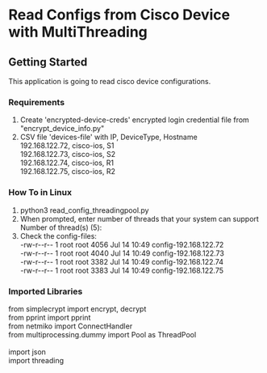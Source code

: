 # Read Configs from Cisco Device with MultiThreading

## Getting Started
This application is going to read cisco device configurations.

### Requirements
1. Create 'encrypted-device-creds' encrypted login credential file from "encrypt_device_info.py"<br/>
2. CSV file 'devices-file' with IP, DeviceType, Hostname<br/>
   192.168.122.72, cisco-ios, S1<br/>
   192.168.122.73, cisco-ios, S2<br/>
   192.168.122.74, cisco-ios, R1<br/>
   192.168.122.75, cisco-ios, R2<br/>

### How To in Linux
1. python3 read_config_threadingpool.py<br/>
2. When prompted, enter number of threads that your system can support<br/>
   Number of thread(s) (5):<br/>
3. Check the config-files:<br/>
-rw-r--r-- 1 root root 4056 Jul 14 10:49 config-192.168.122.72<br/>
-rw-r--r-- 1 root root 4040 Jul 14 10:49 config-192.168.122.73<br/>
-rw-r--r-- 1 root root 3382 Jul 14 10:49 config-192.168.122.74<br/>
-rw-r--r-- 1 root root 3383 Jul 14 10:49 config-192.168.122.75<br/>


### Imported Libraries
from simplecrypt import encrypt, decrypt<br/>
from pprint import pprint<br/>
from netmiko import ConnectHandler<br/>
from multiprocessing.dummy import Pool as ThreadPool<br/>
<br/>
import json<br/>
import threading<br/>

